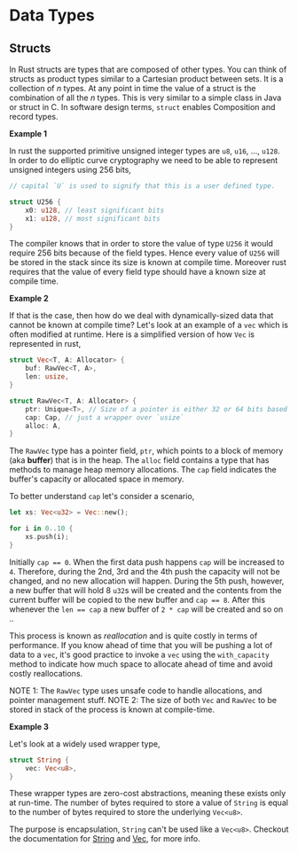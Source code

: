 # Data Types

## Structs

In Rust structs are types that are composed of other types.
You can think of structs as product types similar to a Cartesian product between sets.
It is a collection of *n* types. At any point in time the value of a struct is the combination of all the *n* types.
This is very similar to a simple class in Java or struct in C.
In software design terms, `struct` enables Composition and record types.

**Example 1**

In rust the supported primitive unsigned integer types are `u8`, `u16`, ..., `u128`.
In order to do elliptic curve cryptography we need to be able to represent unsigned
integers using 256 bits,

```rust
// capital `U` is used to signify that this is a user defined type.

struct U256 {
    x0: u128, // least significant bits
    x1: u128, // most significant bits
}
```

The compiler knows that in order to store the value of type `U256` it would require 256 bits because of the field types.
Hence every value of `U256` will be stored in the stack since its size is known at compile time.
Moreover rust requires that the value of every field type should have a known size at compile time.

**Example 2**

If that is the case, then how do we deal with dynamically-sized data that cannot be known at compile time?
Let's look at an example of a `vec` which is often modified at runtime. 
Here is a simplified version of how `Vec` is represented in rust,

```rust
struct Vec<T, A: Allocator> {
    buf: RawVec<T, A>,
    len: usize,
}

struct RawVec<T, A: Allocator> {
    ptr: Unique<T>, // Size of a pointer is either 32 or 64 bits based on the CPU architecture
    cap: Cap, // just a wrapper over `usize`
    alloc: A,
}
```

The `RawVec` type has a pointer field, `ptr`, which points to a block of memory (aka **buffer**) that is in the heap.
The `alloc` field contains a type that has methods to manage heap memory allocations.
The `cap` field indicates the buffer's capacity or allocated space in memory.

To better understand `cap` let's consider a scenario,
```rust
let xs: Vec<u32> = Vec::new();

for i in 0..10 {
    xs.push(i);
}
```

Initially `cap == 0`. When the first data push happens `cap` will be increased to `4`.
Therefore, during the 2nd, 3rd and the 4th push the capacity will not be changed, and no
new allocation will happen. During the 5th push, however, a new buffer that will hold 8 `u32`s will
be created and the contents from the current buffer will be copied to the new buffer and
`cap == 8`. After this whenever the `len == cap` a new buffer of `2 * cap` will be created
and so on ..

This process is known as *reallocation* and is quite costly in terms of performance. 
If you know ahead of time that you will be pushing a lot of data to a `vec`, it's good practice to invoke a `vec` using the `with_capacity` method to indicate how much space to allocate ahead of time and avoid costly reallocations.

NOTE 1: The `RawVec` type uses unsafe code to handle allocations, and pointer management stuff.
NOTE 2: The size of both `Vec` and `RawVec` to be stored in stack of the process is known at compile-time.

**Example 3**

Let's look at a widely used wrapper type,

```rust
struct String {
    vec: Vec<u8>,
}
```

These wrapper types are zero-cost abstractions, meaning these exists only at run-time.
The number of bytes required to store a value of `String` is equal to the number of bytes
required to store the underlying `Vec<u8>`.

The purpose is encapsulation, `String` can't be used like a `Vec<u8>`. Checkout the documentation
for [String](https://doc.rust-lang.org/std/string/struct.String.html) and [Vec](https://doc.rust-lang.org/std/vec/struct.Vec.html), for more info.
